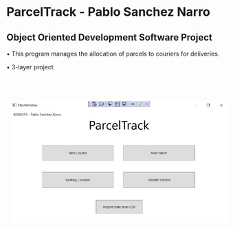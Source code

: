 # ParcelTrack - Pablo Sanchez Narro

## Object Oriented Development Software Project


• This program manages the allocation of parcels to couriers for deliveries.


• 3-layer project

<br>
<img src="/Main Window.png" align="center" width="600" hspace="10" vspace="40">
